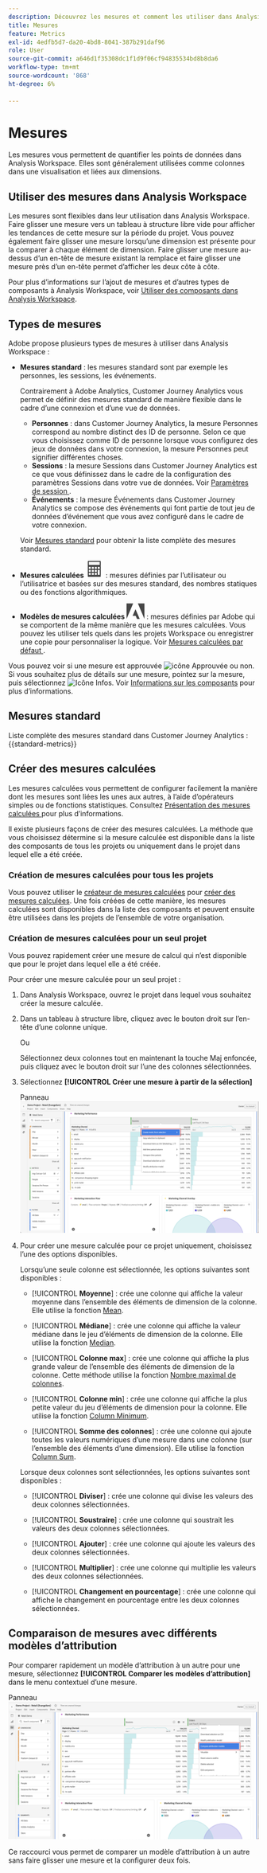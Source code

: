 ```yaml
---
description: Découvrez les mesures et comment les utiliser dans Analysis Workspace.
title: Mesures
feature: Metrics
exl-id: 4edfb5d7-da20-4bd8-8041-387b291daf96
role: User
source-git-commit: a646d1f35308dc1f1d9f06cf94835534bd8b8da6
workflow-type: tm+mt
source-wordcount: '868'
ht-degree: 6%

---
```


# Mesures

Les mesures vous permettent de quantifier les points de données dans Analysis Workspace. Elles sont généralement utilisées comme colonnes dans une visualisation et liées aux dimensions.

## Utiliser des mesures dans Analysis Workspace

Les mesures sont flexibles dans leur utilisation dans Analysis Workspace. Faire glisser une mesure vers un tableau à structure libre vide pour afficher les tendances de cette mesure sur la période du projet. Vous pouvez également faire glisser une mesure lorsqu’une dimension est présente pour la comparer à chaque élément de dimension. Faire glisser une mesure au-dessus d’un en-tête de mesure existant la remplace et faire glisser une mesure près d’un en-tête permet d’afficher les deux côte à côte.

Pour plus d’informations sur l’ajout de mesures et d’autres types de composants à Analysis Workspace, voir [Utiliser des composants dans Analysis Workspace](/help/components/use-components-in-workspace.md).


## Types de mesures

Adobe propose plusieurs types de mesures à utiliser dans Analysis Workspace :


* **Mesures standard** : les mesures standard sont par exemple les personnes, les sessions, les événements.

  Contrairement à Adobe Analytics, Customer Journey Analytics vous permet de définir des mesures standard de manière flexible dans le cadre d’une connexion et d’une vue de données.

   * **Personnes** : dans Customer Journey Analytics, la mesure Personnes correspond au nombre distinct des ID de personne. Selon ce que vous choisissez comme ID de personne lorsque vous configurez des jeux de données dans votre connexion, la mesure Personnes peut signifier différentes choses.
   * **Sessions** : la mesure Sessions dans Customer Journey Analytics est ce que vous définissez dans le cadre de la configuration des paramètres Sessions dans votre vue de données. Voir [ Paramètres de session ](/help/data-views/session-settings.md).
   * **Événements** : la mesure Événements dans Customer Journey Analytics se compose des événements qui font partie de tout jeu de données d’événement que vous avez configuré dans le cadre de votre connexion.

  Voir [Mesures standard](#standard-metrics) pour obtenir la liste complète des mesures standard.

* **Mesures calculées** ![Calculateur](/help/assets/icons/Calculator.svg) : mesures définies par l’utilisateur ou l’utilisatrice et basées sur des mesures standard, des nombres statiques ou des fonctions algorithmiques.

* **Modèles de mesures calculées** ![AdobeLogoSmall](/help/assets/icons/AdobeLogoSmall.svg) : mesures définies par Adobe qui se comportent de la même manière que les mesures calculées. Vous pouvez les utiliser tels quels dans les projets Workspace ou enregistrer une copie pour personnaliser la logique. Voir [ Mesures calculées par défaut ](calc-metrics/cm-workflow/../default-calcmetrics.md).

Vous pouvez voir si une mesure est approuvée ![icône Approuvée](https://spectrum.adobe.com/static/icons/ui_18/CheckmarkSize100.svg) ou non. Si vous souhaitez plus de détails sur une mesure, pointez sur la mesure, puis sélectionnez ![Icône Infos](https://spectrum.adobe.com/static/icons/workflow_18/Smock_InfoOutline_18_N.svg). Voir [Informations sur les composants](use-components-in-workspace.md#component-info) pour plus d’informations.


## Mesures standard

Liste complète des mesures standard dans Customer Journey Analytics :
{{standard-metrics}}


## Créer des mesures calculées

Les mesures calculées vous permettent de configurer facilement la manière dont les mesures sont liées les unes aux autres, à l’aide d’opérateurs simples ou de fonctions statistiques. Consultez [ Présentation des mesures calculées ](/help/components/calc-metrics/calc-metr-overview.md) pour plus d’informations.

Il existe plusieurs façons de créer des mesures calculées. La méthode que vous choisissez détermine si la mesure calculée est disponible dans la liste des composants de tous les projets ou uniquement dans le projet dans lequel elle a été créée.

### Création de mesures calculées pour tous les projets

Vous pouvez utiliser le [créateur de mesures calculées](/help/components/calc-metrics/cm-workflow/cm-build-metrics.md) pour [créer des mesures calculées](/help/components/calc-metrics/cm-workflow/cm-workflow.md). Une fois créées de cette manière, les mesures calculées sont disponibles dans la liste des composants et peuvent ensuite être utilisées dans les projets de l’ensemble de votre organisation.

### Création de mesures calculées pour un seul projet

Vous pouvez rapidement créer une mesure de calcul qui n’est disponible que pour le projet dans lequel elle a été créée.

Pour créer une mesure calculée pour un seul projet :

1. Dans Analysis Workspace, ouvrez le projet dans lequel vous souhaitez créer la mesure calculée.

1. Dans un tableau à structure libre, cliquez avec le bouton droit sur l’en-tête d’une colonne unique.

   Ou

   Sélectionnez deux colonnes tout en maintenant la touche Maj enfoncée, puis cliquez avec le bouton droit sur l’une des colonnes sélectionnées.

1. Sélectionnez **[!UICONTROL Créer une mesure à partir de la sélection]**

   Panneau ![Workspace mettant en surbrillance Créer à partir de la sélection](assets/create-metric-from-selection.png)

1. Pour créer une mesure calculée pour ce projet uniquement, choisissez l’une des options disponibles.

   Lorsqu’une seule colonne est sélectionnée, les options suivantes sont disponibles :

   * [!UICONTROL **Moyenne**] : crée une colonne qui affiche la valeur moyenne dans l’ensemble des éléments de dimension de la colonne. Elle utilise la fonction [Mean](/help/components/calc-metrics/cm-functions.md#mean).

   * [!UICONTROL **Médiane**] : crée une colonne qui affiche la valeur médiane dans le jeu d’éléments de dimension de la colonne. Elle utilise la fonction [Median](/help/components/calc-metrics/cm-functions.md#median).

   * [!UICONTROL **Colonne max**] : crée une colonne qui affiche la plus grande valeur de l’ensemble des éléments de dimension de la colonne. Cette méthode utilise la fonction [Nombre maximal de colonnes](/help/components/calc-metrics/cm-functions.md#column-maximum).

   * [!UICONTROL **Colonne min**] : crée une colonne qui affiche la plus petite valeur du jeu d’éléments de dimension pour la colonne. Elle utilise la fonction [Column Minimum](/help/components/calc-metrics/cm-functions.md#column-minimum).

   * [!UICONTROL **Somme des colonnes**] : crée une colonne qui ajoute toutes les valeurs numériques d’une mesure dans une colonne (sur l’ensemble des éléments d’une dimension). Elle utilise la fonction [Column Sum](/help/components/calc-metrics/cm-functions.md#column-sum).

   Lorsque deux colonnes sont sélectionnées, les options suivantes sont disponibles :

   * [!UICONTROL **Diviser**] : crée une colonne qui divise les valeurs des deux colonnes sélectionnées.

   * [!UICONTROL **Soustraire**] : crée une colonne qui soustrait les valeurs des deux colonnes sélectionnées.

   * [!UICONTROL **Ajouter**] : crée une colonne qui ajoute les valeurs des deux colonnes sélectionnées.

   * [!UICONTROL **Multiplier**] : crée une colonne qui multiplie les valeurs des deux colonnes sélectionnées.

   * [!UICONTROL **Changement en pourcentage**] : crée une colonne qui affiche le changement en pourcentage entre les deux colonnes sélectionnées.


## Comparaison de mesures avec différents modèles d’attribution

Pour comparer rapidement un modèle d’attribution à un autre pour une mesure, sélectionnez **[!UICONTROL Comparer les modèles d’attribution]** dans le menu contextuel d’une mesure.

Panneau ![Workspace mettant en surbrillance Comparer les modèles d’attribution](assets/compare-attribution.png)

Ce raccourci vous permet de comparer un modèle d’attribution à un autre sans faire glisser une mesure et la configurer deux fois.



